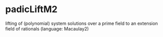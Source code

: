 padicLiftM2
===========

lifting of (polynomial) system solutions over a prime field to an extension field of rationals (language: Macaulay2)